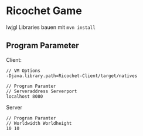 # Ricochet Game

lwjgl Libraries bauen mit `mvn install`

## Program Parameter
Client:
```
// VM Options
-Djava.library.path=Ricochet-Client/target/natives

// Program Paramter
// Serveraddress Serverport
localhost 8080
```

Server
```
// Program Paramter
// Worldwidth Worldheight
10 10
```